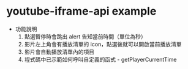 # youtube-iframe-api example

* 功能說明
    1. 點選暫停時會跳出 alert 告知當前時間（單位為秒）
    2. 影片左上角會有播放清單的 icon，點選後就可以開啟當前播放清單
    3. 影片會自動播放清單內的項目
    4. 程式碼中已示範如何呼叫自定義的函式 - getPlayerCurrentTime
